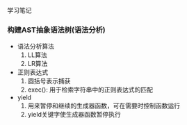 学习笔记
### 构建AST抽象语法树(语法分析)
- 语法分析算法
  1. LL算法
  2. LR算法
- 正则表达式
  1. 圆括号表示捕获
  2. exec(): 用于检索字符串中的正则表达式的匹配
- yield 
  1. 用来暂停和继续的生成器函数，可在需要时控制函数运行
  2. yield关键字使生成器函数暂停执行